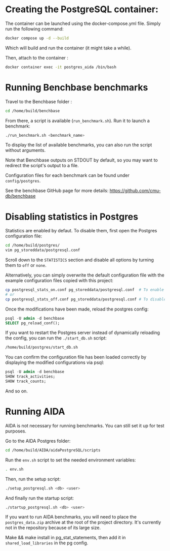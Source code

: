 # Creating the PostgreSQL container:

The container can be launched using the docker-compose.yml file. Simply run the following command:

```bash
docker compose up -d --build
```

Which will build and run the container (it might take a while).

Then, attach to the container :

```bash
docker container exec -it postgres_aida /bin/bash
```


# Running Benchbase benchmarks

Travel to the Benchbase folder :

```bash
cd /home/build/benchbase
```

From there, a script is available (`run_benchmark.sh`). Run it to launch a benchmark:

```bash
./run_benchmark.sh <benchmark_name>
```

To display the list of available benchmarks, you can also run the script without arguments.

Note that Benchbase outputs on STDOUT by default, so you may want to redirect the script's output to a file. 


Configuration files for each benchmark can be found under `config/postgres`. 

See the benchbase GitHub page for more details: https://github.com/cmu-db/benchbase



# Disabling statistics in Postgres

Statistics are enabled by defaut. To disable them, first open the Postgres configuration file:

```bash
cd /home/build/postgres/
vim pg_storeddata/postgresql.conf
```

Scroll down to the `STATISTICS` section and disable all options by turning them to `off` or `none`.

Alternatively, you can simply overwrite the default configuration file with the example configuration files copied with this project:

```bash
cp postgresql_stats_on.conf pg_storeddata/postgresql.conf  # To enable stats (default)
# or
cp postgresql_stats_off.conf pg_storeddata/postgresql.conf # To disable stats
```

Once the modifications have been made, reload the postgres config:

```sql
psql -U admin -d benchbase
SELECT pg_reload_conf();
```

If you want to restart the Postgres server instead of dynamically reloading the config, you can run the `./start_db.sh` script:

```bash
/home/build/postgres/start_db.sh
```

You can confirm the configuration file has been loaded correctly by displaying the modified configurations via psql:

```sql
psql -U admin -d benchbase
SHOW track_activities;
SHOW track_counts;
```

And so on. 



# Running AIDA

AIDA is not necessary for running benchmarks. You can still set it up for test purposes.

Go to the AIDA Postgres folder:

```bash
cd /home/build/AIDA/aidaPostgreSQL/scripts
```

Run the `env.sh` script to set the needed environment variables:

```bash
. env.sh
```

Then, run the setup script:

```bash
./setup_postgresql.sh <db> <user>
```

And finally run the startup script:

```bash
./startup_postgresql.sh <db> <user>
```

If you want to run AIDA benchmarks, you will need to place the `postgres_data.zip` archive at the root of the project directory. It's currently not in the repository because of its large size.  

Make && make install in pg_stat_statements, then add it in `shared_load_libraries` in the pg config.